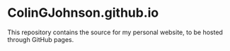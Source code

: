# ColinGJohnson.github.io

This repository contains the source for my personal website, to be hosted through GitHub pages.
